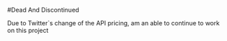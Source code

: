 #Dead And Discontinued

Due to Twitter`s change of the API pricing, am an able to continue to work on this project
